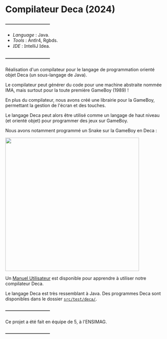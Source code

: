 # Compilateur Deca (2024)

#### ――――――――――

- *Language* : Java.
- *Tools* : Antlr4, Rgbds.
- *ꞮDE* : ꞮntelliJ Ɪdea.

#### ――――――――――

Réalisation d'un compilateur pour le langage de programmation orienté objet Deca (un sous-langage de Java).

Le compilateur peut générer du code pour une machine abstraite nommée IMA, mais surtout pour la toute première GameBoy (1989) !

En plus du compilateur, nous avons créé une librairie pour la GameBoy, permettant la gestion de l'écran et des touches.

Le langage Deca peut alors être utilisé comme un langage de haut niveau (et orienté objet) pour programmer des jeux sur GameBoy.

Nous avons notamment programmé un Snake sur la GameBoy en Deca :

<img src="https://i.imgur.com/0MYgNvD.gif" width="420">

Un [Manuel Utilisateur](docs/Manuel-Utilisateur.pdf) est disponible pour apprendre à utiliser notre compilateur Deca.

Le langage Deca est très ressemblant à Java. Des programmes Deca sont disponibles dans le dossier [```src/test/deca/```](src/test/deca/).

#### ――――――――――

Ce projet a été fait en équipe de 5, à l'ENSIMAG.

#### ――――――――――
